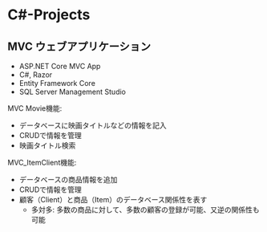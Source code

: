 # C#-Projects

<h2>MVC ウェブアプリケーション</h2>

- ASP.NET Core MVC App<br>
- C#, Razor<br>
- Entity Framework Core <br>
- SQL Server Management Studio <br>

MVC Movie機能: <br>
- データベースに映画タイトルなどの情報を記入 <br>
- CRUDで情報を管理 <br>
- 映画タイトル検索 <br>

MVC_ItemClient機能: <br>
- データベースの商品情報を追加
- CRUDで情報を管理 <br>
- 顧客（Client）と商品（Item）のデータベース関係性を表す
  - 多対多: 多数の商品に対して、多数の顧客の登録が可能、又逆の関係性も可能
